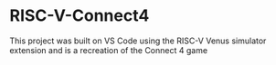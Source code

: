 # RISC-V-Connect4

This project was built on VS Code using the RISC-V Venus simulator extension and is a recreation of the Connect 4 game
